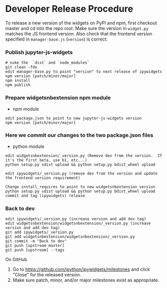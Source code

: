Developer Release Procedure
===========================

To release a new version of the widgets on PyPI and npm, first checkout
master and cd into the repo root.  Make sure the version in `widget.py`  matches
the JS frontend version.  Also check that the frontend version specified in
`manager-base.js` (`version`) is correct.

### Publish jupyter-js-widgets
```
# nuke the  `dist` and `node_modules`
git clean -fdx
edit manager-base.py to point "version" to next release of ipywidgets
npm version [patch/minor/major]
npm install
npm publish
```

### Prepare widgetsnbextension npm module
 - npm module
```
edit package.json to point to new jupyter-js-widgets version
npm version [patch/minor/major]
```

### Here we commit our changes to the two package.json files
 - python module
```
edit widgetsnbextension/_version.py (Remove dev from the version.  If it's the first beta, use b1, etc...)
python setup.py sdist upload && python setup.py bdist_wheel upload

edit ipywidgets/_version.py (remove dev from the version and update the frontend version requirement)

Change install_requires to point to new widgetsnbextension version
python setup.py sdist upload && python setup.py bdist_wheel upload
commit and tag (ipywidgets) release
```

### Back to dev
```
edit ipywidgets/_version.py (increase version and add dev tag)
edit widgetsnbextension/widgetsnbextension/_version.py (increase version and add dev tag)
git add ipywidgets/_version.py
git add widgetsnbextension/widgetsnbextension/_version.py
git commit -m "Back to dev"
git push [upstream master]
git push [upstream] --tags
```

On GitHub
1. Go to https://github.com/ipython/ipywidgets/milestones and click "Close" for the released version.
2. Make sure patch, minor, and/or major milestones exist as appropriate.
